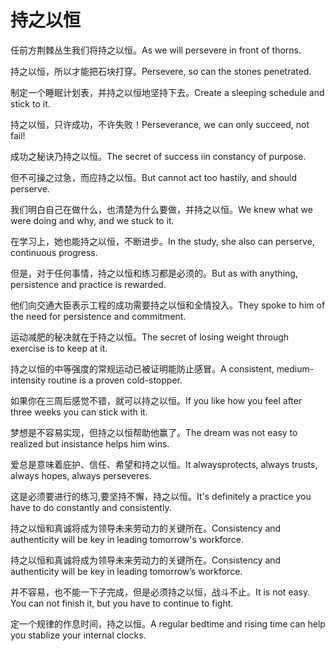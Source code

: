 # 持之以恒

<p><span class="chinese">任前方荆棘丛生我们将持之以恒。</span><span class="english">As we will persevere in front of thorns.</span></p>

<p><span class="chinese">持之以恒，所以才能把石块打穿。</span><span class="english">Persevere, so can the stones penetrated.</span></p>

<p><span class="chinese">制定一个睡眠计划表，并持之以恒地坚持下去。</span><span class="english">Create a sleeping schedule and stick to it.</span></p>

<p><span class="chinese">持之以恒，只许成功，不许失败！</span><span class="english">Perseverance, we can only succeed, not fail!</span></p>

<p><span class="chinese">成功之秘诀乃持之以恒。</span><span class="english">The secret of success iin constancy of purpose.</span></p>

<p><span class="chinese">但不可操之过急，而应持之以恒。</span><span class="english">But cannot act too hastily, and should perserve.</span></p>

<p><span class="chinese">我们明白自己在做什么，也清楚为什么要做，并持之以恒。</span><span class="english">We knew what we were doing and why, and we stuck to it.</span></p>

<p><span class="chinese">在学习上，她也能持之以恒，不断进步。</span><span class="english">In the study, she also can perserve, continuous progress.</span></p>

<p><span class="chinese">但是，对于任何事情，持之以恒和练习都是必须的。</span><span class="english">But as with anything, persistence and practice is rewarded.</span></p>

<p><span class="chinese">他们向交通大臣表示工程的成功需要持之以恒和全情投入。</span><span class="english">They spoke to him of the need for persistence and commitment.</span></p>

<p><span class="chinese">运动减肥的秘决就在于持之以恒。</span><span class="english">The secret of losing weight through exercise is to keep at it.</span></p>

<p><span class="chinese">持之以恒的中等强度的常规运动已被证明能防止感冒。</span><span class="english">A consistent, medium-intensity routine is a proven cold-stopper.</span></p>

<p><span class="chinese">如果你在三周后感觉不错，就可以持之以恒。</span><span class="english">If you like how you feel after three weeks you can stick with it.</span></p>

<p><span class="chinese">梦想是不容易实现，但持之以恒帮助他赢了。</span><span class="english">The dream was not easy to realized but insistance helps him wins.</span></p>

<p><span class="chinese">爱总是意味着庇护、信任、希望和持之以恒。</span><span class="english">It alwaysprotects, always trusts, always hopes, always perseveres.</span></p>

<p><span class="chinese">这是必须要进行的练习,要坚持不懈，持之以恒。</span><span class="english">It's definitely a practice you have to do constantly and consistently.</span></p>

<p><span class="chinese">持之以恒和真诚将成为领导未来劳动力的关键所在。</span><span class="english">Consistency and authenticity will be key in leading tomorrow's workforce.</span></p>

<p><span class="chinese">持之以恒和真诚将成为领导未来劳动力的关键所在。</span><span class="english">Consistency and authenticity will be key in leading tomorrow’s workforce.</span></p>

<p><span class="chinese">并不容易，也不能一下子完成，但是必须持之以恒，战斗不止。</span><span class="english">It is not easy. You can not finish it, but you have to continue to fight.</span></p>

<p><span class="chinese">定一个规律的作息时间，持之以恒。</span><span class="english">A regular bedtime and rising time can help you stablize your internal clocks.</span></p>

